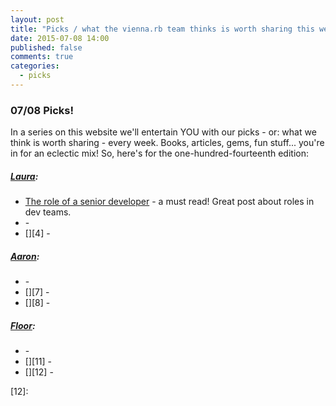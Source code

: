 ```yaml
---
layout: post
title: "Picks / what the vienna.rb team thinks is worth sharing this week"
date: 2015-07-08 14:00
published: false
comments: true
categories:
  - picks
---
```


### 07/08 Picks!

In a series on this website we'll entertain YOU with our picks - or: what we think is worth sharing - every week.
Books, articles, gems, fun stuff... you're in for an eclectic mix! So, here's for the one-hundred-fourteenth edition:

##### [Laura][1]:
- [The role of a senior developer][2] - a must read! Great post about roles in dev teams.
- [][3] - 
- [][4] - 

##### [Aaron][5]:
- [][6] - 
- [][7] - 
- [][8] - 


##### [Floor][9]:
- [][10] - 
- [][11] - 
- [][12] - 


[1]: http://www.twitter.com/alicetragedy
[2]: http://mattbriggs.net/blog/2015/06/01/the-role-of-a-senior-developer/
[3]: 
[4]:
[5]: http://www.twitter.com/mraaroncruz
[6]: 
[7]: 
[9]: http://www.twitter.com/floordrees
[10]: 
[11]: 
[12]: 
